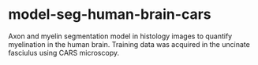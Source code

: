 # model-seg-human-brain-cars
Axon and myelin segmentation model in histology images to quantify myelination in the human brain. Training data was acquired in the uncinate fasciulus using CARS microscopy.
